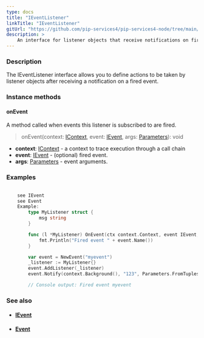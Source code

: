```yaml
---
type: docs
title: "IEventListener"
linkTitle: "IEventListener"
gitUrl: "https://github.com/pip-services4/pip-services4-node/tree/main/pip-services4-rpc-node"
description: > 
    An interface for listener objects that receive notifications on fired events.
---
```


### Description

The IEventListener interface allows you to define actions to be taken by listener objects after receiving a notification on a fired event.

### Instance methods

#### onEvent
A method called when events this listener is subscribed to are fired.

> onEvent(context: [IContext](../../../components/context/icontext), event: [IEvent](../ievent), args: [Parameters](../../../components/exec/parameters)): void

- **context**: [IContext](../../../components/context/icontext) - a context to trace execution through a call chain
- **event**: [IEvent](../ievent) - (optional) fired event.
- **args**: [Parameters](../../../components/exec/parameters) - event arguments.

### Examples

```go

	see IEvent
	see Event
	Example:
		type MyListener struct {
			msg string
		}

		func (l *MyListener) OnEvent(ctx context.Context, event IEvent, args Parameters) {
			fmt.Println("Fired event " + event.Name())
		}

		var event = NewEvent("myevent")
		_listener := MyListener{}
		event.AddListener(_listener)
		event.Notify(context.Background(), "123", Parameters.FromTuples("param1", "ABC"))

		// Console output: Fired event myevent

```

### See also
- #### [IEvent](../ievent)
- #### [Event](../event)
